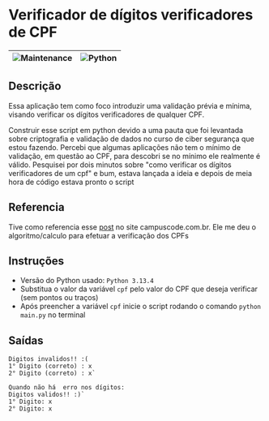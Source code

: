 # Verificador de dígitos verificadores de CPF
|![Maintenance](https://img.shields.io/badge/Maintained%3F-yes-green.svg) | ![Python](https://img.shields.io/badge/python-3670A0?style=for-the-badge&logo=python&logoColor=ffdd54)|
| ------------------------------------------|-----------------------------------------|


## Descrição
Essa aplicação tem como foco introduzir uma validação prévia e mínima, visando  verificar os dígitos verificadores de qualquer CPF.

Construir esse script em python devido a uma pauta que foi levantada sobre criptografia e validação de dados no curso de ciber segurança que estou fazendo. Percebi que algumas aplicações não tem o mínimo de validação, em questão ao CPF, para descobri se no mínimo ele realmente é válido. Pesquisei por dois minutos sobre "como verificar os dígitos verificadores de um cpf" e bum, estava lançada a ideia e depois de meia hora de código estava pronto o script
## Referencia
Tive como referencia esse [post]([https://www.campuscode.com.br/conteudos/o-calculo-do-digito-verificador-do-cpf-e-do-cnpj](https://www.campuscode.com.br/conteudos/o-calculo-do-digito-verificador-do-cpf-e-do-cnpj)) no site campuscode.com.br. Ele me deu o algoritmo/calculo para efetuar a verificação dos CPFs
## Instruções 
- Versão do Python usado: `Python 3.13.4`
- Substitua o valor da variável `cpf`  pelo valor do CPF que deseja verificar (sem pontos ou traços)
- Após preencher a variável `cpf` inicie o script rodando o comando `python main.py` no terminal
## Saídas
```
Digitos invalidos!! :(
1° Digito (correto) : x
2° Digito (correto) : x`

Quando não há  erro nos dígitos:
Digitos validos!! :)`
1° Digito: x
2° Digito: x


